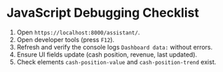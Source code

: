 # JavaScript Debugging Checklist

1. Open `https://localhost:8000/assistant/`.
2. Open developer tools (press `F12`).
3. Refresh and verify the console logs `Dashboard data:` without errors.
4. Ensure UI fields update (cash position, revenue, last updated).
5. Check elements `cash-position-value` and `cash-position-trend` exist.
